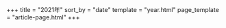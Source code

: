 +++
title = "2021年"
sort_by = "date"
template = "year.html"
page_template = "article-page.html"
+++
